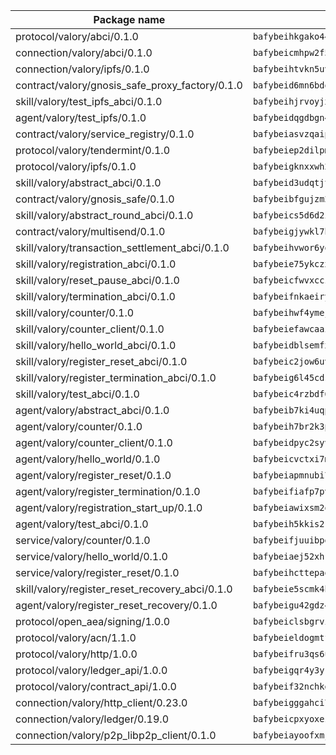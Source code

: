 | Package name                                                  | Package hash                                                  |
| ------------------------------------------------------------- | ------------------------------------------------------------- |
| protocol/valory/abci/0.1.0                                    | `bafybeihkgako44fzgurcv4hgbems4ptdtosae4lopnnr75eczb6kx3x2lm` |
| connection/valory/abci/0.1.0                                  | `bafybeicmhpw2f5c3vds6lwlv2q4fa5nd6zonnvgdretrwfly7ylpiofdqq` |
| connection/valory/ipfs/0.1.0                                  | `bafybeihtvkn5uv3ibumme7zzmrxx7iehc6lnjhil726h2jidpdzzjnd5ay` |
| contract/valory/gnosis_safe_proxy_factory/0.1.0               | `bafybeid6mn6bdqory2v5ch4oqeqbp22njlrx77hq3u4k6xjrdtebgc472e` |
| skill/valory/test_ipfs_abci/0.1.0                             | `bafybeihjrvoyjxvhekbyp4p5bhpz7diujwg7kk4zakx7cfdbkvzwca77ja` |
| agent/valory/test_ipfs/0.1.0                                  | `bafybeidqgdbgn4chtnsgjwj4k3ru526j3wat7emmaqzjj7sopon2fv4py4` |
| contract/valory/service_registry/0.1.0                        | `bafybeiasvzqaipsfkgtaxtcxejen7c2unpt5jlkc47ydehqbelqsgoanea` |
| protocol/valory/tendermint/0.1.0                              | `bafybeiep2dilpmu3je4z2kq7yc7l6n7ax5knwfax2ufvmnflt3uj2wrbju` |
| protocol/valory/ipfs/0.1.0                                    | `bafybeigknxxwh2xts7ijbacils4a4cgq7jhcdvwahshbw22zw5hnncsfla` |
| skill/valory/abstract_abci/0.1.0                              | `bafybeid3udqtjtl4txht2z3tm3z3mr2nqtoddtno3u3urxjqjbbpqeelli` |
| contract/valory/gnosis_safe/0.1.0                             | `bafybeibfgujzm23e2owls6pqyro5jvzpketidqwqpabf47xvlbpglhcmpe` |
| skill/valory/abstract_round_abci/0.1.0                        | `bafybeics5d6d2ir5kntfdconhcfuwdsrawgdagvqyvzmepunswajzypcpy` |
| contract/valory/multisend/0.1.0                               | `bafybeigjywkl7hydjsrkogob3xebj2ifhqwmfhhxoeyrndzhhxi5u6amey` |
| skill/valory/transaction_settlement_abci/0.1.0                | `bafybeihvwor6yqpmi7kh6zoxoeakj3gyor3ok7rct3oi72sgb2ndhpodlu` |
| skill/valory/registration_abci/0.1.0                          | `bafybeie75ykczxsg33qzu6msuylq45zouhgf5kctwx3yif5gaqiubvyzey` |
| skill/valory/reset_pause_abci/0.1.0                           | `bafybeicfwvxccz5avjg4dmytkqfyeahhivr4pa6zhq223hi6mrcdgmkxyi` |
| skill/valory/termination_abci/0.1.0                           | `bafybeifnkaeiryskektdjri5tzrzswhjp7f324q2f7p2baedg2n2n45coi` |
| skill/valory/counter/0.1.0                                    | `bafybeihwf4ymejsriovlv3qqwyf3bkjifsb4ssaogwdgvs37dbwltoj27u` |
| skill/valory/counter_client/0.1.0                             | `bafybeiefawcaaiy4matry7m53k36kqy4uadtmtpuulatnt5afkezx6napa` |
| skill/valory/hello_world_abci/0.1.0                           | `bafybeidblsemfx3xnnf2hcar7ub6hhfqj6exdqiqjmot2zae3zmsqysm7y` |
| skill/valory/register_reset_abci/0.1.0                        | `bafybeic2jow6uvqrf73piofgedkb5jrgtagj7ju4xfx7pmzb43bf6bbvke` |
| skill/valory/register_termination_abci/0.1.0                  | `bafybeig6l45cdso3zbe6lnsbar56v5xxctdfo5nsedkayk6ungoh72u7kq` |
| skill/valory/test_abci/0.1.0                                  | `bafybeic4rzbdf6kwq5gm5iulmq4ep2igizit2eiby6i3cklr6naaefga7i` |
| agent/valory/abstract_abci/0.1.0                              | `bafybeib7ki4uqp6b6sqmi3w5mba5r6hxl4mayrfnj2fxywqzq56rr4dgwu` |
| agent/valory/counter/0.1.0                                    | `bafybeih7br2k3pgbxto7nzctncmkidwuavmnz2jzp4qpuasxbvioi5noxu` |
| agent/valory/counter_client/0.1.0                             | `bafybeidpyc2syvuv3px52gmeaismyhcn4xskbzts22frwlxrwioj53vh6i` |
| agent/valory/hello_world/0.1.0                                | `bafybeicvctxi7mr4zqn5ywengop2yhsu3rh24dk35b5eqbftlmsnzeaom4` |
| agent/valory/register_reset/0.1.0                             | `bafybeiapmnubi7bw4nv2tsgx2njnvhosqacwbymbkq3kdwjtyjozx3fade` |
| agent/valory/register_termination/0.1.0                       | `bafybeifiafp7pvdpegoxy36wqtvbndsxvuds4jnhmicmo3dwshr7h3zsqu` |
| agent/valory/registration_start_up/0.1.0                      | `bafybeiawixsm2q2ky4bh3ejdufxbwkcwhn64fgg5r3e25nwuhtgva7dkey` |
| agent/valory/test_abci/0.1.0                                  | `bafybeih5kkis2r5lsyjyh7fsknnzcq7wrx4wkdeboytzmkpqehxhxxyc4q` |
| service/valory/counter/0.1.0                                  | `bafybeifjuuibpe642lqmwpzsvs6x56cqqlfn7m5jpy6xngf5nr5immbvxq` |
| service/valory/hello_world/0.1.0                              | `bafybeiaej52xhr7zejjme2ft44apqr62ikvm2giikizg2efvhj3ex66yca` |
| service/valory/register_reset/0.1.0                           | `bafybeihcttepaqjekq7txkjrgbm5v6bkokhmbdl6bpmsyaqv4jizogbo74` |
| skill/valory/register_reset_recovery_abci/0.1.0               | `bafybeie5scmk4h3euq3ogaodyvwjrtrecdp4gkaybw3gjnptpvrdhj5jl4` |
| agent/valory/register_reset_recovery/0.1.0                    | `bafybeigu42gdz4tnhndyvl6xesa27n2a3del6duzsgu6udmbl6zoyxu76u` |
| protocol/open_aea/signing/1.0.0                               | `bafybeiclsbgrviyxbmi2vex5ze3dhr7ywohrqedebx26jozayxvroqtegq` |
| protocol/valory/acn/1.1.0                                     | `bafybeieldogmtf3m4jdsvt4vvyay3jh54rjn3deasymfw43vz3o42vigmq` |
| protocol/valory/http/1.0.0                                    | `bafybeifru3qs6udfzprax7jxktbsuzn7immfvi3scgfspifq3zdxwkgvnm` |
| protocol/valory/ledger_api/1.0.0                              | `bafybeigqr4y3ykz3iulrcoqmji7hy3dxaoy7zmyyzff4ivpbubcpwdknai` |
| protocol/valory/contract_api/1.0.0                            | `bafybeif32nchkgn6yet7e5gt4auhf7lsahxnj4t36kxbw55p3gi7qpeuxq` |
| connection/valory/http_client/0.23.0                          | `bafybeigggahci7hq6tr3tyueatgkvgn73y4b3av2vk7vtr7jkeuwsqcteq` |
| connection/valory/ledger/0.19.0                               | `bafybeicpxyoxez7lperltamvikxu6vzk2lhqakbivce4nzywyzoqbxoogm` |
| connection/valory/p2p_libp2p_client/0.1.0                     | `bafybeiayoofxmj6z3pasn2akqj3udgq2ta2ar6mv6zoehstul2btvv3gqa` |
